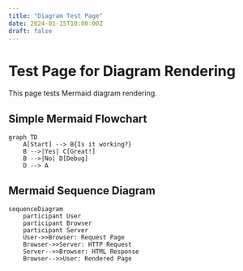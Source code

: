 ```yaml
---
title: "Diagram Test Page"
date: 2024-01-15T10:00:00Z
draft: false
---
```


# Test Page for Diagram Rendering

This page tests Mermaid diagram rendering.

## Simple Mermaid Flowchart

```mermaid
graph TD
    A[Start] --> B{Is it working?}
    B -->|Yes| C[Great!]
    B -->|No| D[Debug]
    D --> A
```

## Mermaid Sequence Diagram

```mermaid
sequenceDiagram
    participant User
    participant Browser
    participant Server
    User->>Browser: Request Page
    Browser->>Server: HTTP Request
    Server-->>Browser: HTML Response
    Browser-->>User: Rendered Page
```